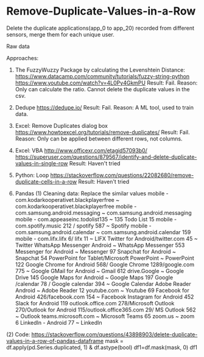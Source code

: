 # Remove-Duplicate-Values-in-a-Row
Delete the duplicate applications(app_0 to app_20) recorded from different sensors, merge them for each unique user.

Raw data


Approaches:
1. The FuzzyWuzzy Package by calculating the Levenshtein Distance:
https://www.datacamp.com/community/tutorials/fuzzy-string-python
https://www.youtube.com/watch?v=4L0Py4GkmPU
Result: Fail. 
Reason: Only can calculate the ratio. Cannot delete the duplicate values in the csv.

2. Dedupe 
https://dedupe.io/
Result: Fail. 
Reason: A ML tool, used to train data.

3. Excel: Remove Duplicates dialog box
https://www.howtoexcel.org/tutorials/remove-duplicates/
Result: Fail. 
Reason: Only can be applied between different rows, not columns. 

4. Excel: VBA
http://www.officexr.com/etagid57093b0/
https://superuser.com/questions/879567/identify-and-delete-duplicate-values-in-single-row
Result: Haven't tried

5. Python: Loop
https://stackoverflow.com/questions/22082680/remove-duplicate-cells-in-a-row
Result: Haven't tried

6. Pandas
(1) Cleaning data: Replace the similar values
mobile - com.kodarkooperativet.blackplayerfree ~ com.kodarkooperativet.blackplayerfree
mobile - com.samsung.android.messaging ~ com.samsung.android.messaging
mobile - com.appeaseinc.todolist135 ~ 135 Todo List 15
mobile - com.spotify.music 212 / spotify 587 ~ Spotify
mobile - com.samsung.android.calendar ~ com.samsung.android.calendar 159
mobile - com.lifx.lifx 6/ lifx 11 ~ LIFX
Twitter for Android/twitter.com 45 ~ Twitter
WhatsApp Messenger Android ~ WhatsApp Messenger 553
Messenger for Android ~ Messenger 97
Snapchat for Android ~ Snapchat 54
PowerPoint for Tablet/Microsoft PowerPoint ~ PowerPoint 122
Google Chrome for Android 568/ Google Chrome 1289/google.com 775 ~ Google
GMail for Android ~ Gmail 612
drive.Google ~ Google Drive 145
Google Maps for Android ~ Google Maps 197
Google /calendar 78 / Google calendar 394 ~ Google Calendar
Adobe Reader Android ~ Adobe Reader 12
youtube.com ~ Youtube 69
Facebook for Android 426/facebook.com 154 ~ Facebook
Instagram for Android 452
Slack for Android 119
outlook.office.com 278/Microsoft Outlook 270/Outlook for Android 115/outlook.office365.com 29/ MS Outlook 562 ~ Outlook
teams.microsoft.com ~ Microsoft Teams 65
zoom.us ~ zoom 6
LinkedIn - Android 77 ~ LinkedIn

(2) Code: https://stackoverflow.com/questions/43898903/delete-duplicate-values-in-a-row-of-pandas-dataframe
mask = df.apply(pd.Series.duplicated, 1) & df.astype(bool)
df1=df.mask(mask, 0)
df1

